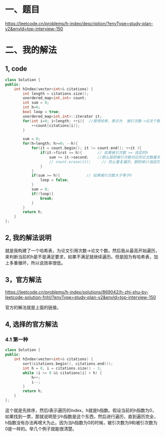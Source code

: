 # 一、题目

https://leetcode.cn/problems/h-index/description/?envType=study-plan-v2&envId=top-interview-150

# 二、我的解法

## 1, code

```cpp
class Solution {
public:
    int hIndex(vector<int>& citations) {
        int length = citations.size();
        unordered_map<int,int> count;
        int sum = 0;
        int h=0;
        bool loop = true;
        unordered_map<int,int>::iterator it;
        for(int i=0; i<length; ++i){  //使用哈希，表示为  被引次数->论文个数
            ++count[citations[i]];
        }

        sum = 0;
        for(h=length; h>=0; --h){
            for(it = count.begin(); it != count.end(); ++it ){
                if(it->first >= h){       // 如果被引次数 >= 选定的h
                    sum += it->second;    //那么就把被引次数对应的论文数量求和
                    // count.erase(it);     // 防止重复遍历，删除掉it指定的哈希对 // 不要在遍历中进行删除，会导致it失效
                }   
            }
            if(sum >= h){            // 如果被引次数大于等于h
                loop = false;
            }
            sum = 0;
            if(!loop){
                break;
            }
        }
        return h;
    }
};
```

## 2, 我的解法说明

就是我构建了一个哈希表，为论文引用次数->论文个数。然后我从最高开始遍历，来判断当前的h是不是满足要求，如果不满足就继续遍历。但是因为有哈希表，加上多重循环，所以说效率很低。

## 3，官方解法

https://leetcode.cn/problems/h-index/solutions/869042/h-zhi-shu-by-leetcode-solution-fnhl/?envType=study-plan-v2&envId=top-interview-150

官方的解法就是上面的链接。

## 4, 选择的官方解法

### 4.1  第一种

```cpp
class Solution {
public:
    int hIndex(vector<int>& citations) {
        sort(citations.begin(), citations.end());
        int h = 0, i = citations.size() - 1;
        while (i >= 0 && citations[i] > h) {
            h++;
            i--;
        }
        return h;
    }
};

```

这个就是先排序，然后i表示遍历的index，h就是h指数。假设当前的h指数为0，如果找到一票，那就说明至少h指数是这个东西，然后进行遍历，直到遍历完全，h指数没有办法再增大为止。因为当h指数为0的时候，被引次数为9和被引次数为0是一样的。举几个例子就能很清楚。
